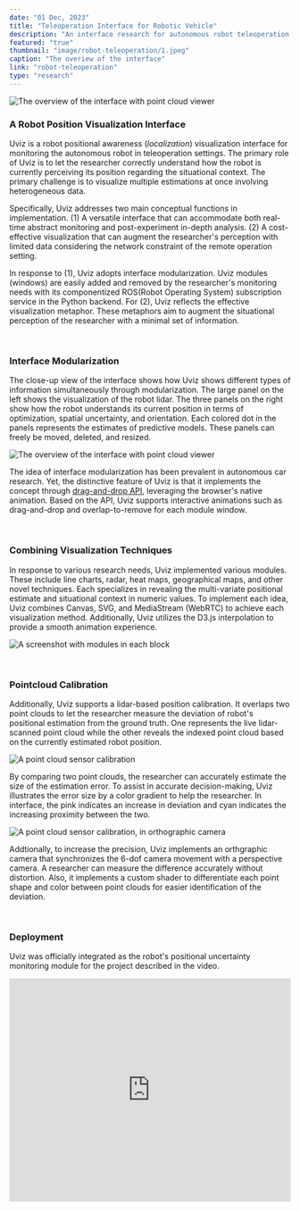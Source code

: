 ```yaml
---
date: "01 Dec, 2023"
title: "Teleoperation Interface for Robotic Vehicle"
description: "An interface research for autonomous robot teleoperation with focus on positional uncertainty"
featured: "true"
thumbnail: "image/robot-teleoperation/1.jpeg"
caption: "The overiew of the interface"
link: "robot-teleoperation"
type: "research"
---
```


![The overview of the interface with point cloud viewer](/image/robot-teleoperation/5.jpeg)

### A Robot Position Visualization Interface

Uviz is a robot positional awareness (*localization*) visualization interface for monitoring the autonomous robot in teleoperation settings. The primary role of Uviz is to let the researcher correctly understand how the robot is currently perceiving its position regarding the situational context. The primary challenge is to visualize multiple estimations at once involving heterogeneous data.

Specifically, Uviz addresses two main conceptual functions in implementation. (1) A versatile interface that can accommodate both real-time abstract monitoring and post-experiment in-depth analysis. (2) A cost-effective visualization that can augment the researcher's perception with limited data considering the network constraint of the remote operation setting.

In response to (1), Uviz adopts interface modularization. Uviz modules (windows) are easily added and removed by the researcher's monitoring needs with its componentized ROS(Robot Operating System) subscription service in the Python backend. For (2), Uviz reflects the effective visualization metaphor. These metaphors aim to augment the situational perception of the researcher with a minimal set of information.

<br>

### Interface Modularization

The close-up view of the interface shows how Uviz shows different types of information simultaneously through modularization. The large panel on the left shows the visualization of the robot lidar. The three panels on the right show how the robot understands its current position in terms of optimization, spatial uncertainty, and orientation. Each colored dot in the panels represents the estimates of predictive models. These panels can freely be moved, deleted, and resized. 

![The overview of the interface with point cloud viewer](/image/robot-teleoperation/1.jpeg)

The idea of interface modularization has been prevalent in autonomous car research.
Yet, the distinctive feature of Uviz is that it implements the concept through [drag-and-drop API](https://developer.mozilla.org/en-US/docs/Web/API/HTML_Drag_and_Drop_API), leveraging the browser's native animation.
Based on the API, Uviz supports interactive animations such as drag-and-drop and overlap-to-remove for each module window.

<br>

### Combining Visualization Techniques

In response to various research needs, Uviz implemented various modules. These include line charts, radar, heat maps, geographical maps, and other novel techniques. Each specializes in revealing the multi-variate positional estimate and situational context in numeric values. To implement each idea, Uviz combines Canvas, SVG, and MediaStream (WebRTC) to achieve each visualization method. Additionally, Uviz utilizes the D3.js interpolation to provide a smooth animation experience.

![A screenshot with modules in each block](/image/robot-teleoperation/2.jpeg)

<br>

### Pointcloud Calibration

Additionally, Uviz supports a lidar-based position calibration. It overlaps two point clouds to let the researcher measure the deviation of robot's positional estimation from the ground truth. One represents the live lidar-scanned point cloud while the other reveals the indexed point cloud based on the currently estimated robot position.

![A point cloud sensor calibration](/image/robot-teleoperation/3.jpeg)

By comparing two point clouds, the researcher can accurately estimate the size of the estimation error. To assist in accurate decision-making, Uviz illustrates the error size by a color gradient to help the researcher. In interface, the pink indicates an increase in deviation and cyan indicates the increasing proximity between the two. 

![A point cloud sensor calibration, in orthographic camera](/image/robot-teleoperation/4.jpeg)

Addtionally, to increase the precision, Uviz implements an orthgraphic camera that synchronizes the 6-dof camera movement with a perspective camera. A researcher can measure the difference accurately without distortion. Also, it implements a custom shader to differentiate each point shape and color between point clouds for easier identification of the deviation.

<br>

### Deployment

Uviz was officially integrated as the robot's positional uncertainty monitoring module for the project described in the video.

<iframe width="100%" height="400" src="https://www.youtube.com/embed/VUA8uCPbid4?si=LuZ3STM_L2tZCIoD" title="YouTube video player" frameborder="0" allow="accelerometer; autoplay; clipboard-write; encrypted-media; gyroscope; picture-in-picture; web-share" allowfullscreen></iframe>